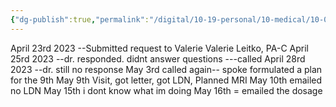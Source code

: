 ```yaml
---
{"dg-publish":true,"permalink":"/digital/10-19-personal/10-medical/10-02-long-covid/06-journal-of-events/","noteIcon":""}
---
```



April 23rd 2023 --Submitted request to Valerie Valerie Leitko, PA-C
April 25rd 2023 --dr. responded. didnt answer questions ---called 
April 28rd 2023 --dr. still no response
May 3rd  called again-- spoke formulated a plan for the 9th
May 9th Visit, got letter, got LDN, Planned MRI
May 10th emailed no LDN
May 15th i dont know what im doing
May 16th = emailed the dosage















 


